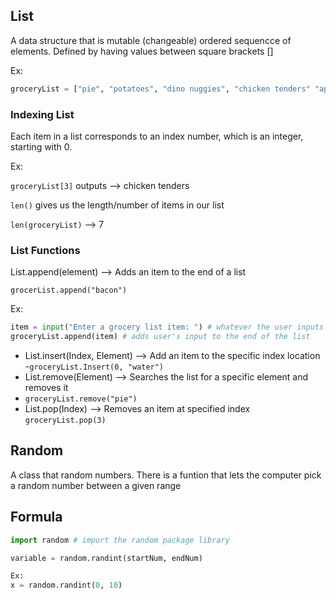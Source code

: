 ## List
A data structure that is mutable (changeable) ordered sequencce of elements. Defined by having values between square brackets []

Ex:
```python
groceryList = ["pie", "potatoes", "dino nuggies", "chicken tenders" "apples", "melon"] # List of Strings
```

### Indexing List
Each item in a list corresponds to an index number, which is an integer, starting with 0.

Ex:

`groceryList[3]` outputs --> chicken tenders

`len()` gives us the length/number of items in our list

`len(groceryList)` --> 7

### List Functions
List.append(element) --> Adds an item to the end of a list

`grocerList.append("bacon")`

Ex:
```python
item = input("Enter a grocery list item: ") # whatever the user inputs
groceryList.append(item) # adds user's input to the end of the list
```
- List.insert(Index, Element) --> Add an item to the specific index location
   -`groceryList.Insert(0, "water")`
- List.remove(Element) --> Searches the list for a specific element and removes it
 - `groceryList.remove("pie")`
- List.pop(Index) --> Removes an item at specified index
 `groceryList.pop(3)`

## Random
A class that random numbers. There is a funtion that lets the computer pick a random number between a given range

## Formula
```python
import random # import the random package library

variable = random.randint(startNum, endNum)

Ex:
x = random.randint(0, 10)